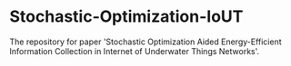 # Stochastic-Optimization-IoUT
The repository for paper 'Stochastic Optimization Aided Energy-Efficient Information Collection in Internet of Underwater Things Networks'.
